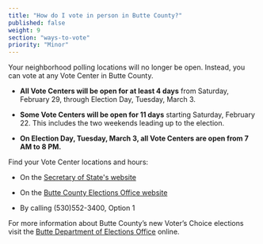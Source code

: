```yaml
---
title: "How do I vote in person in Butte County?"
published: false
weight: 9
section: "ways-to-vote"
priority: "Minor"
---
```


Your neighborhood polling locations will no longer be open. Instead, you can vote at any Vote Center in Butte County.   

- **All Vote Centers will be open for at least 4 days** from Saturday, February 29, through Election Day, Tuesday, March 3. 

- **Some Vote Centers will be open for 11 days** starting Saturday, February 22. This includes the two weekends leading up to the election.     

- **On Election Day, Tuesday, March 3, all Vote Centers are open from 7 AM to 8 PM.**  

Find your Vote Center locations and hours:  

- On the [Secretary of State's website](https://caearlyvoting.sos.ca.gov/) 

- On the [Butte County Elections Office website](https://clerk-recorder.buttecounty.net/elections/current_events.html)   

- By calling (530)552-3400, Option 1        

For more information about Butte County’s new Voter’s Choice elections visit the [Butte Department of Elections Office](https://clerk-recorder.buttecounty.net/elections/electhome.html) online.
